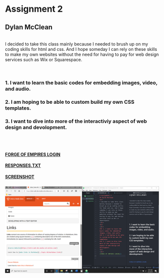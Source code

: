 # Assignment 2
## Dylan McClean
<br>
I decided to take this class mainly because I needed to brush up on my coding skills for html and css. And I hope someday I can rely on these skills to make my own websites without the need for having to pay for web design services such as Wix or Squarespace.
</br>
<br>
</br>

### 1. I want to learn the basic codes for embedding images, video, and audio.

### 2. I am hoping to be able to custom build my own CSS templates.

### 3. I want to dive into more of the interactiviy aspect of web design and devolopment.

<br>
</br>

#### [FORGE OF EMPIRES LOGIN](https://us.forgeofempires.com/login)

#### [RESPONSES.TXT](https://github.com/Dylan-McClean/Web-dev-hw/blob/master/Assignment-02/responses.txt)

#### [SCREENSHOT](https://github.com/Dylan-McClean/Web-dev-hw/blob/master/Assignment-02/screenshot.png)

### ![ATOM PROGRESS](screenshot.PNG)

